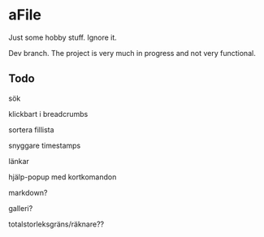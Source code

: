 # aFile
Just some hobby stuff. Ignore it.

Dev branch. The project is very much in progress and not very functional.


## Todo

sök

klickbart i breadcrumbs

sortera fillista

snyggare timestamps

länkar

hjälp-popup med kortkomandon

markdown?

galleri?

totalstorleksgräns/räknare??
